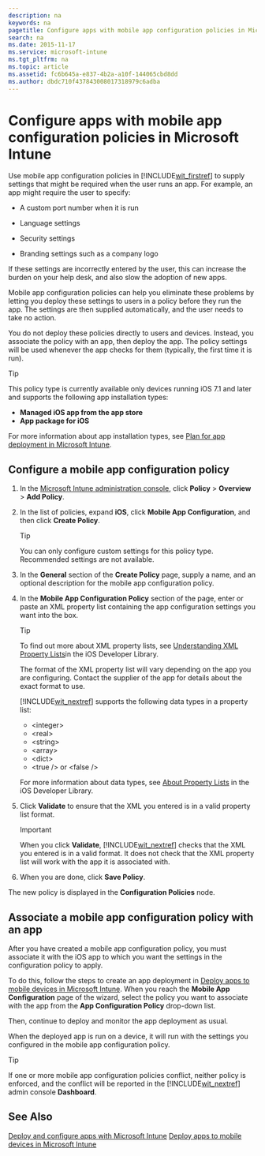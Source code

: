 ```yaml
---
description: na
keywords: na
pagetitle: Configure apps with mobile app configuration policies in Microsoft Intune
search: na
ms.date: 2015-11-17
ms.service: microsoft-intune
ms.tgt_pltfrm: na
ms.topic: article
ms.assetid: fc6b645a-e837-4b2a-a10f-144065cbd8dd
ms.author: dbdc710f437843008017318979c6adba
---
```

# Configure apps with mobile app configuration policies in Microsoft Intune
Use mobile app configuration policies in [!INCLUDE[wit_firstref](../Token/wit_firstref_md.md)] to supply settings that might be required when the user runs an app. For example, an app might require the user to specify:

- A custom port number when it is run

- Language settings

- Security settings

- Branding settings such as a company logo

If these settings are incorrectly entered by the user, this can increase the burden on your help desk, and also slow the adoption of new apps.

Mobile app configuration policies can help you eliminate these problems by letting you deploy these settings to users in a policy before they run the app. The settings are then supplied automatically, and the user needs to take no action.

You do not deploy these policies directly to users and devices. Instead, you associate the policy with an app, then deploy the app. The policy settings will be used whenever the app checks for them (typically, the first time it is run).

> [!TIP]
> This policy type is currently available only devices running iOS 7.1 and later and supports the following app installation types:
> 
> - **Managed iOS app from the app store**
> - **App package for iOS**
> 
> For more information about app installation types, see [Plan for app deployment in Microsoft Intune](../Topic/Plan_for_app_deployment_in_Microsoft_Intune.md).

## Configure a mobile app configuration policy

1. In the [Microsoft Intune administration console](https://manage.microsoft.com), click **Policy** &gt; **Overview** &gt; **Add Policy**.

2. In the list of policies, expand **iOS**, click **Mobile App Configuration**, and then click **Create Policy**.

   > [!TIP]
   > You can only configure custom settings for this policy type. Recommended settings are not available.

3. In the **General** section of the **Create Policy** page, supply a name, and an optional description for the mobile app configuration policy.

4. In the **Mobile App Configuration Policy** section of the page, enter or paste an  XML property list containing the app configuration settings you want into the box.

   > [!TIP]
   > To find out more about XML property lists, see [Understanding XML Property Lists](https://developer.apple.com/library/ios/documentation/Cocoa/Conceptual/PropertyLists/UnderstandXMLPlist/UnderstandXMLPlist.html)in the iOS Developer Library.
   > 
   > The format of the XML property list will vary depending on the app you are configuring. Contact the supplier of the app for details about the exact format to use.
   > 
   > [!INCLUDE[wit_nextref](../Token/wit_nextref_md.md)] supports the following data types in a property list:
   > 
   > - &lt;integer&gt;
   > - &lt;real&gt;
   > - &lt;string&gt;
   > - &lt;array&gt;
   > - &lt;dict&gt;
   > - &lt;true /&gt; or &lt;false /&gt;
   > 
   > For more information about data types, see [About Property Lists](https://developer.apple.com/library/ios/documentation/Cocoa/Conceptual/PropertyLists/AboutPropertyLists/AboutPropertyLists.html) in the iOS Developer Library.

5. Click **Validate** to ensure that the XML you entered is in a valid property list format.

   > [!IMPORTANT]
   > When you click **Validate**, [!INCLUDE[wit_nextref](../Token/wit_nextref_md.md)] checks that the XML you entered is in a valid format. It does not check that the XML property list will work with the app it is associated with.

6. When you are done, click **Save Policy**.

The new policy is displayed in the **Configuration Policies** node.

## Associate a mobile app configuration policy with an app
After you have created a mobile app configuration policy, you must associate it with the iOS app to which you want the settings in the configuration policy to apply.

To do this, follow the steps to create an app deployment in [Deploy apps to mobile devices in Microsoft Intune](../Topic/Deploy_apps_to_mobile_devices_in_Microsoft_Intune.md). When you reach the **Mobile App Configuration** page of the wizard, select the policy you want to associate with the app from the **App Configuration Policy** drop-down list.

Then, continue to deploy and monitor the app deployment as usual.

When the deployed app is run on a device, it will run with the settings you configured in the mobile app configuration policy.

> [!TIP]
> If one or more mobile app configuration policies conflict, neither policy is enforced, and the conflict will be reported in the [!INCLUDE[wit_nextref](../Token/wit_nextref_md.md)] admin console **Dashboard**.

## See Also
[Deploy and configure apps with Microsoft Intune](../Topic/Deploy_and_configure_apps_with_Microsoft_Intune.md)
[Deploy apps to mobile devices in Microsoft Intune](../Topic/Deploy_apps_to_mobile_devices_in_Microsoft_Intune.md)

